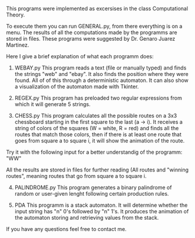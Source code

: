 This programs were implemented as excersises in the class Computational Theory.

To execute them you can run GENERAL.py, from there everything is on a menu.
The results of all the computations made by the programms are stored in files.
These programs were suggested by Dr. Genaro Juarez Martinez.

Here I give a brief explanation of what each programm does:

1. WEBAY.py
This program reads a text (file or manually typed) and finds the strings "web" and "ebay".
It also finds the position where they were found. All of of this through a deterministic
automaton. It can also show a visualization of the automaton made with Tkinter.

2. REGEX.py
This program has preloaded two regular expressions from which it will generate 5 strings.

3. CHESS.py
This program calculates all the possible routes on a 3x3 chessboard starting in the first
square to the last (a -> i). It receives a string of colors of the squares (W = white,
R = red) and finds all the routes that match those colors, then if there is at least one
route that goes from square a to square i, it will show the animation of the route.

Try it with the following input for a better understandig of the programm:
"WW"

All the results are stored in files for further reading (All routes and "winning routes",
meaning routes that go from square a to square i.

4. PALINDROME.py
This program generates a binary palindrome of random or user-given lenght following
certain production rules.

5. PDA
This programm is a stack automaton. It will determine whether the input string has "n" 0's
followed by "n" 1's. It produces the animation of the automaton storing and retrieving
values from the stack.

If you have any questions feel free to contact me.
